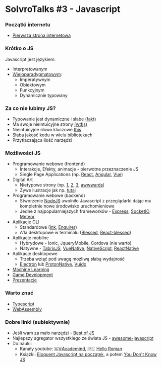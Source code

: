 # SolvroTalks #3 - Javascript
### Początki internetu

 - [Pierwsza strona internetowa](http://info.cern.ch/)

### Krótko o JS
Javascript jest językiem:
- Interpretowanym
- [Wieloparadygmatowym](https://codesandbox.io/s/solvro-talks-javascript-ec116):
	- Imperatywnym
	- Obiektowym
	- Funkcyjnym
	- Dynamicznie typowany

### Za co nie lubimy JS?
-   Typowanie jest dynamiczne i słabe [(fakt)](https://pl.wikipedia.org/wiki/Typowanie_s%C5%82abe)
-   Ma swoje nieintuicyjne strony  [(wtfjs)](https://github.com/denysdovhan/wtfjs)
-   Nieintuicyjne słowo kluczowe  [this](https://pl.wikipedia.org/wiki/This_(programowanie_obiektowe))
-   Słaba jakość kodu w wielu bibliotekach
-   Przytłaczająca ilość narzędzi

### Możliwości JS
- Programowanie webowe (frontend)
	- Interakcje, Efekty, animacje - pierwotne przeznaczenie JS
	- Single Page Applications (np. [React](https://reactjs.org/), [Angular](https://angular.io/), [Vue](https://vuejs.org/))
- Digital Art
	- Nietypowe strony (np. [1](http://legworkstudio.com/animation), [2](https://www.sbs.com.au/theboat/), [3](http://www.weareuprising.com/index), [awwwards](https://www.awwwards.com/))
	- Żywe ilustracje jak np. [tutaj](https://www.instagram.com/p/BmI6zUonApV/)
- Programowanie webowe (backend)
	- Stworzenie [NodeJS](https://nodejs.org/en/) uwolniło Javascript z przeglądarki dając mu kompletnie nowe środowisko uruchomieniowe
	- Jedne z najpopularniejszych frameworków - [Express](https://expressjs.com/), [SocketIO](https://socket.io/), [Meteor](https://www.meteor.com/)
- Aplikacje CLI
	- Standardowe ([Ink](https://github.com/vadimdemedes/ink), [Enquirer](https://github.com/enquirer/enquirer))
	- A'la desktopowe w terminalu ([Blessed](https://github.com/chjj/blessed), [React-blessed](https://github.com/Yomguithereal/react-blessed))
- Aplikacje mobilne
	- Hybrydowe - Ionic, JqueryMobile, Cordova (nie warto)
	- Natywne - [TabrisJS](https://tabris.com/), [VueNative](https://vue-native.io/), [NativeScript](https://www.nativescript.org/), [ReactNative](https://facebook.github.io/react-native/)
- Aplikacje desktopowe
	- Trzeba wziąć pod uwagę możliwą słabą wydajność
	- [Electron](https://electronjs.org/) lub [ProtonNative](https://proton-native.js.org/#/), [Vuido](https://vuido.mimec.org/)
- [Machine Learning](https://www.tensorflow.org/js)
- [Game Development](https://phaser.io/)
- [Prezentacje](https://formidable.com/open-source/spectacle/)

### Warto znać

 - [Typescript](https://www.typescriptlang.org/)
 - [WebAssembly](https://webassembly.org/)

### Dobre linki (subiektywnie)

 - Jeśli wam za mało narzędzi - [Best of JS](https://bestofjs.org/)
 - Najlepszy agregator wszystkiego ze świata JS - [awesome-javascript](https://github.com/sorrycc/awesome-javascript)
- Do nauki:
	- Kanały youtube: 🇬🇧[Academind](https://www.youtube.com/channel/UCSJbGtTlrDami-tDGPUV9-w), 🇵🇱 [Hello Roman](https://www.youtube.com/channel/UCq8XmOMtrUCb8FcFHQEd8_g)
	- Książki: [Eloquent Javascript na początek](https://eloquentjavascript.net/), a potem [You Don't Know JS](https://github.com/getify/You-Dont-Know-JS)

